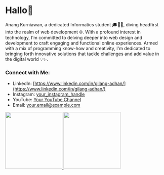# Hallo👋

Anang Kurniawan, a dedicated Informatics student 🎓👨‍💻, diving headfirst into the realm of web development 🌐. With a profound interest in technology, I'm committed to delving deeper into web design and development to craft engaging and functional online experiences. Armed with a mix of programming know-how and creativity, I'm dedicated to bringing forth innovative solutions that tackle challenges and add value in the digital world 💡✨.

### Connect with Me:

- LinkedIn: [https://www.linkedin.com/in/gilang-adhan/](https://www.linkedin.com/in/gilang-adhan/)
- Instagram: [your_instagram_handle](https://www.instagram.com/your_instagram_handle/)
- YouTube: [Your YouTube Channel](https://www.youtube.com/c/YourYouTubeChannel)
- Email: [your.email@example.com](mailto:your.email@example.com)


<p align="left">
  <a href="https://github.com/anang2727">
    <img height="180em" src="https://github-readme-stats-eight-theta.vercel.app/api?username=anang2727&show_icons=true&theme=algolia&include_all_commits=true&count_private=true"/>
    <img height="180em" src="https://github-readme-stats-eight-theta.vercel.app/api/top-langs/?username=anang2727&layout=compact&langs_count=8&theme=algolia"/>
  </a>
</p>
